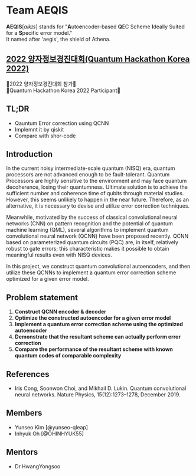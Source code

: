 # Team AEQIS
**AEQIS**[*aikɪs*] stands for "**A**uto**e**ncoder-based **Q**EC Scheme **I**deally Suited for a **S**pecific error model."  
It named after 'aegis', the shield of Athena.

## [2022 양자정보경진대회(Quantum Hackathon Korea 2022)](https://github.com/qiskit-community/quantum-hackathon-korea-22)
🎉2022 양자정보경진대회 참가🎉  
🎉Quantum Hackathon Korea 2022 Participant🎉

## TL;DR
- Qauntum Error correction using QCNN 
- Implemnt it by qiskit
- Compare with shor-code

## Introduction
In the current noisy intermediate-scale quantum (NISQ) era, quantum processors are not advanced enough to be fault-tolerant. Quantum Processors are highly sensitive to the environment and may face quantum decoherence, losing their quantumness. Ultimate solution is to achieve the sufficient number and coherence time of qubits through material studies. However, this seems unlikely to happen in the near future. Therefore, as an alternative, it is necessary to devise and utilize error correction techniques.

Meanwhile, motivated by the success of classical convolutional neural networks (CNN) on pattern recognition and the potential of quantum machine learning (QML), several algorithms to implement quantum convolutional neural network (QCNN) have been proposed recently. QCNN based on parameterized quantum circuits (PQC) are, in itself, relatively robust to gate errors; this characteristic makes it possible to obtain meaningful results even with NISQ devices.

In this project, we construct quantum convolutional autoencoders, and then utilize these QCNNs to implement a quantum error correction scheme optimized for a given error model.

## Problem statement
1. **Construct QCNN encoder & decoder**
2. **Optimize the constructed autoencoder for a given error model**
3. **Implement a quantum error correction scheme using the optimized autoencoder**
4. **Demonstrate that the resultant scheme can actually perform error correction**
5. **Compare the performance of the resultant scheme with known quantum codes of
comparable complexity**

## References
- Iris Cong, Soonwon Choi, and Mikhail D. Lukin. Quantum convolutional neural networks. Nature Physics, 15(12):1273–1278, December 2019.

## Members 
- Yunseo Kim [@yunseo-qleap]
- Inhyuk Oh [@OHINHYUK55]

## Mentors
- Dr.HwangYongsoo 

